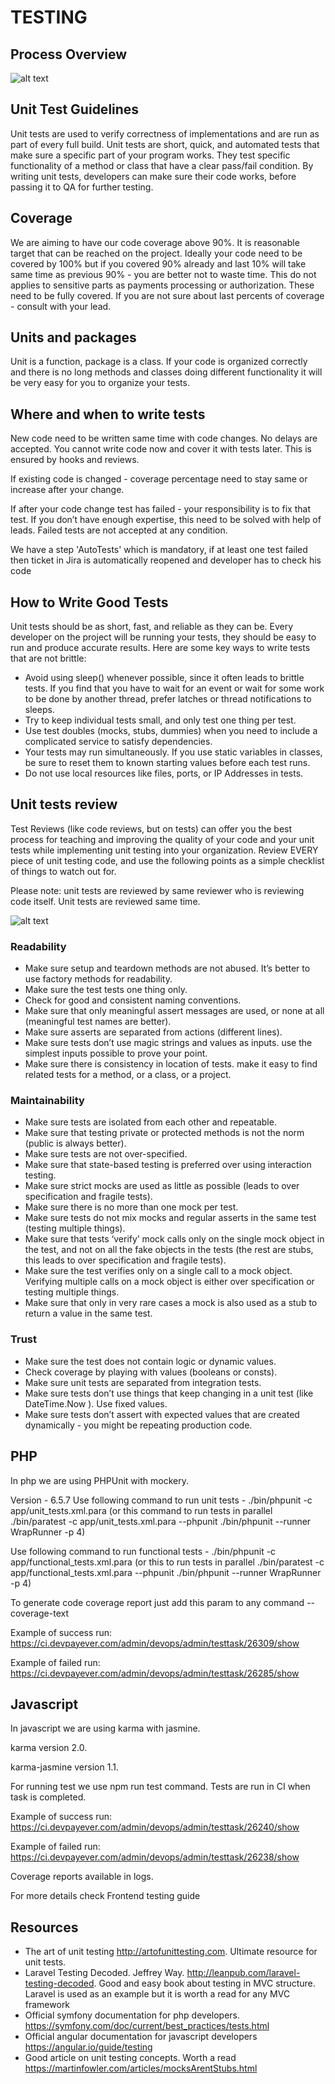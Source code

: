 # TESTING

## Process Overview

![alt text](/ng-kit/assets/guides/images/supervising-unit-tests.png "Supervising Unit Tests")

## Unit Test Guidelines
Unit tests are used to verify correctness of implementations and are run as part of every full build. Unit tests are short, quick, and automated tests that make sure a specific part of your program works. They test specific functionality of a method or class that have a clear pass/fail condition. By writing unit tests, developers can make sure their code works, before passing it to QA for further testing.

## Coverage
We are aiming to have our code coverage above 90%. It is reasonable target that can be reached on the project. Ideally your code need to be covered by 100% but if you covered 90% already and last 10% will take same time as previous 90% - you are better not to waste time. This do not applies to sensitive parts as payments processing or authorization. These need to be fully covered. If you are not sure about last percents of coverage - consult with your lead.



## Units and packages
Unit is a function, package is a class. If your code is organized correctly and there is no long methods and classes doing different functionality it will be very easy for you to organize your tests.



## Where and when to write tests
New code need to be written same time with code changes. No delays are accepted. You cannot write code now and cover it with tests later. This is ensured by hooks and reviews.

If existing code is changed - coverage percentage need to stay same or increase after your change.

If after your code change test has failed - your responsibility is to fix that test. If you don’t have enough expertise, this need to be solved with help of leads. Failed tests are not accepted at any condition.

We have a step 'AutoTests' which is mandatory, if at least one test failed then ticket in Jira is automatically reopened and developer has to check his code

## How to Write Good Tests
Unit tests should be as short, fast, and reliable as they can be.  Every developer on the project will be running your tests, they should be easy to run and produce accurate results. Here are some key ways to write tests that are not brittle:

- Avoid using sleep() whenever possible, since it often leads to brittle tests.  If you find that you have to wait for an event or wait for some work to be done by another thread, prefer latches or thread notifications to sleeps.
- Try to keep individual tests small, and only test one thing per test.
- Use test doubles (mocks, stubs, dummies) when you need to include a complicated service to satisfy dependencies.
- Your tests may run simultaneously. If you use static variables in classes, be sure to reset them to known starting values before each test runs.
- Do not use local resources like files, ports, or IP Addresses in tests.


## Unit tests review
Test Reviews (like code reviews, but on tests) can offer you the best process for teaching and improving the quality of your code and your unit tests while implementing unit testing into your organization. Review EVERY piece of unit testing code, and use the following points as a simple checklist of things to watch out for.

Please note: unit tests are reviewed by same reviewer who is reviewing code itself. Unit tests are reviewed same time.

![alt text](/ng-kit/assets/guides/images/supervising-unit.png "Supervising Unit")

### Readability
- Make sure setup and teardown methods are not abused. It’s better to use factory methods for readability.
- Make sure the test tests one thing only.
- Check for good and consistent naming conventions.
- Make sure that only meaningful assert messages are used, or none at all (meaningful test names are better).
- Make sure asserts are separated from actions (different lines).
- Make sure tests don’t use magic strings and values as inputs. use the simplest inputs possible to prove your point.
- Make sure there is consistency in location of tests. make it easy to find related tests for a method, or a class, or a project.

### Maintainability
- Make sure tests are isolated from each other and repeatable.
- Make sure that testing private or protected methods is not the norm (public is always better).
- Make sure tests are not over-specified.
- Make sure that state-based testing is preferred over using interaction testing.
- Make sure strict mocks are used as little as possible (leads to over specification and fragile tests).
- Make sure there is no more than one mock per test.
- Make sure tests do not mix mocks and regular asserts in the same test (testing multiple things).
- Make sure that tests ‘verify’ mock calls only on the single mock object in the test, and not on all the fake objects in the tests (the rest are stubs, this leads to over specification and fragile tests).
- Make sure the test verifies only on a single call to a mock object. Verifying multiple calls on a mock object is either over specification or testing multiple things.
- Make sure that only in very rare cases a mock is also used as a stub to return a value in the same test.

### Trust
- Make sure the test does not contain logic or dynamic values.
- Check coverage by playing with values (booleans or consts).
- Make sure unit tests are separated from integration tests.
- Make sure tests don’t use things that keep changing in a unit test (like DateTime.Now ). Use fixed values.
- Make sure tests don’t assert with expected values that are created dynamically - you might be repeating production code.

## PHP
In php we are using PHPUnit with mockery.

Version - 6.5.7
Use following command to run unit tests - ./bin/phpunit -c app/unit_tests.xml.para (or this command to run tests in parallel ./bin/paratest -c app/unit_tests.xml.para --phpunit ./bin/phpunit --runner WrapRunner -p 4)

Use following command to run functional tests - ./bin/phpunit -c app/functional_tests.xml.para (or this to run tests in parallel ./bin/paratest -c app/functional_tests.xml.para --phpunit ./bin/phpunit --runner WrapRunner -p 4)

To generate code coverage report just add this param to any command  --coverage-text

Example of success run: https://ci.devpayever.com/admin/devops/admin/testtask/26309/show

Example of failed run: https://ci.devpayever.com/admin/devops/admin/testtask/26285/show

## Javascript
In javascript we are using karma with jasmine.

karma version 2.0.

karma-jasmine version 1.1.

For running test we use npm run test command. Tests are run in CI when task is completed.

Example of success run: https://ci.devpayever.com/admin/devops/admin/testtask/26240/show

Example of failed run: https://ci.devpayever.com/admin/devops/admin/testtask/26238/show

Coverage reports available in logs.

For more details check Frontend testing guide

## Resources
- The art of unit testing http://artofunittesting.com. Ultimate resource for unit tests.
- Laravel Testing Decoded. Jeffrey Way. http://leanpub.com/laravel-testing-decoded. Good and easy book about testing in MVC structure. Laravel is used as an example but it is worth a read for any MVC framework
- Official symfony documentation for php developers. https://symfony.com/doc/current/best_practices/tests.html
- Official angular documentation for javascript developers https://angular.io/guide/testing
- Good article on unit testing concepts. Worth a read https://martinfowler.com/articles/mocksArentStubs.html
